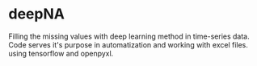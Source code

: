 # deepNA
Filling the missing values with deep learning method in time-series data. Code serves it's purpose in automatization and working with excel files. using tensorflow and openpyxl.
